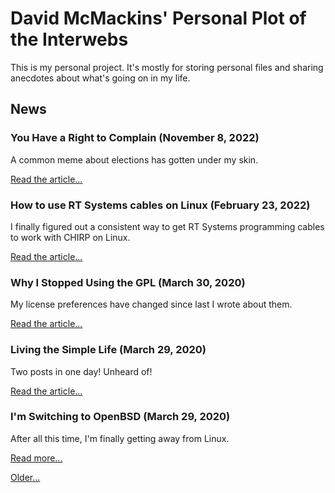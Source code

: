<title>Dave's World</title>

David McMackins' Personal Plot of the Interwebs
===============================================

This is my personal project. It's mostly for storing personal files and sharing 
anecdotes about what's going on in my life.

News
----

### You Have a Right to Complain (November 8, 2022)

A common meme about elections has gotten under my skin.

[Read the article...](/articles/election-gatekeeping.html)

### How to use RT Systems cables on Linux (February 23, 2022)

I finally figured out a consistent way to get RT Systems programming cables to
work with CHIRP on Linux.

[Read the article...](/articles/rt-systems-linux.html)

### Why I Stopped Using the GPL (March 30, 2020)

My license preferences have changed since last I wrote about them.

[Read the article...](/articles/not-gpl.html)

### Living the Simple Life (March 29, 2020)

Two posts in one day! Unheard of!

[Read the article...](/articles/simple-life.html)

### I'm Switching to OpenBSD (March 29, 2020)

After all this time, I'm finally getting away from Linux.

[Read more...](/articles/openbsd.html)

[Older...](/newsarchive.html)
